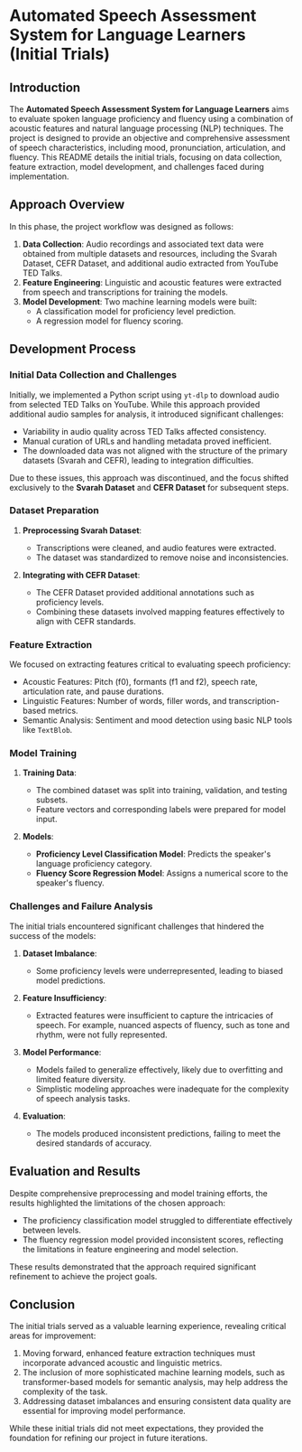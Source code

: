 # Automated Speech Assessment System for Language Learners (Initial Trials)

## Introduction
The **Automated Speech Assessment System for Language Learners** aims to evaluate spoken language proficiency and fluency using a combination of acoustic features and natural language processing (NLP) techniques. The project is designed to provide an objective and comprehensive assessment of speech characteristics, including mood, pronunciation, articulation, and fluency. This README details the initial trials, focusing on data collection, feature extraction, model development, and challenges faced during implementation.

## Approach Overview
In this phase, the project workflow was designed as follows:
1. **Data Collection**: Audio recordings and associated text data were obtained from multiple datasets and resources, including the Svarah Dataset, CEFR Dataset, and additional audio extracted from YouTube TED Talks.
2. **Feature Engineering**: Linguistic and acoustic features were extracted from speech and transcriptions for training the models.
3. **Model Development**: Two machine learning models were built:
   - A classification model for proficiency level prediction.
   - A regression model for fluency scoring.

## Development Process
### Initial Data Collection and Challenges
Initially, we implemented a Python script using `yt-dlp` to download audio from selected TED Talks on YouTube. While this approach provided additional audio samples for analysis, it introduced significant challenges:
- Variability in audio quality across TED Talks affected consistency.
- Manual curation of URLs and handling metadata proved inefficient.
- The downloaded data was not aligned with the structure of the primary datasets (Svarah and CEFR), leading to integration difficulties.

Due to these issues, this approach was discontinued, and the focus shifted exclusively to the **Svarah Dataset** and **CEFR Dataset** for subsequent steps.

### Dataset Preparation
1. **Preprocessing Svarah Dataset**:
   - Transcriptions were cleaned, and audio features were extracted.
   - The dataset was standardized to remove noise and inconsistencies.

2. **Integrating with CEFR Dataset**:
   - The CEFR Dataset provided additional annotations such as proficiency levels.
   - Combining these datasets involved mapping features effectively to align with CEFR standards.

### Feature Extraction
We focused on extracting features critical to evaluating speech proficiency:
- Acoustic Features: Pitch (f0), formants (f1 and f2), speech rate, articulation rate, and pause durations.
- Linguistic Features: Number of words, filler words, and transcription-based metrics.
- Semantic Analysis: Sentiment and mood detection using basic NLP tools like `TextBlob`.

### Model Training
1. **Training Data**:
   - The combined dataset was split into training, validation, and testing subsets.
   - Feature vectors and corresponding labels were prepared for model input.

2. **Models**:
   - **Proficiency Level Classification Model**: Predicts the speaker's language proficiency category.
   - **Fluency Score Regression Model**: Assigns a numerical score to the speaker's fluency.

### Challenges and Failure Analysis
The initial trials encountered significant challenges that hindered the success of the models:
1. **Dataset Imbalance**:
   - Some proficiency levels were underrepresented, leading to biased model predictions.
   
2. **Feature Insufficiency**:
   - Extracted features were insufficient to capture the intricacies of speech. For example, nuanced aspects of fluency, such as tone and rhythm, were not fully represented.

3. **Model Performance**:
   - Models failed to generalize effectively, likely due to overfitting and limited feature diversity.
   - Simplistic modeling approaches were inadequate for the complexity of speech analysis tasks.

4. **Evaluation**:
   - The models produced inconsistent predictions, failing to meet the desired standards of accuracy.

## Evaluation and Results
Despite comprehensive preprocessing and model training efforts, the results highlighted the limitations of the chosen approach:
- The proficiency classification model struggled to differentiate effectively between levels.
- The fluency regression model provided inconsistent scores, reflecting the limitations in feature engineering and model selection.

These results demonstrated that the approach required significant refinement to achieve the project goals.

## Conclusion
The initial trials served as a valuable learning experience, revealing critical areas for improvement:
1. Moving forward, enhanced feature extraction techniques must incorporate advanced acoustic and linguistic metrics.
2. The inclusion of more sophisticated machine learning models, such as transformer-based models for semantic analysis, may help address the complexity of the task.
3. Addressing dataset imbalances and ensuring consistent data quality are essential for improving model performance.

While these initial trials did not meet expectations, they provided the foundation for refining our project in future iterations.